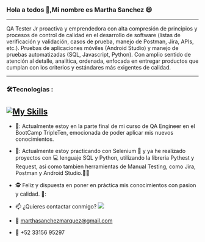### Hola a todos 👋,Mi nombre es Martha Sanchez 😄
---
QA Tester Jr proactiva y emprendedora con alta compresión de principios y procesos de control de calidad en el desarrollo de software (listas de verificación y validación, casos de prueba, manejo de Postman, Jira, APIs, etc.).
Pruebas de aplicaciones móviles (Android Studio) y manejo de pruebas automatizadas (SQL, Javascript, Python). Con amplio  sentido de atención al detalle, analítica, ordenada, enfocada en entregar productos que cumplan con los criterios y estándares más exigentes de  calidad.

---

### :hammer_and_wrench:Tecnologias :
<div id="header" align="left">
  
   [![My Skills](https://skillicons.dev/icons?i=py,postman,java,postgres,github,js,html,jira,sql)](https://skillicons.dev)
---
</div>

<div id="header" align="left">
  
* 💓: Actualmente estoy en la parte final de mi curso de QA Engineer en el BootCamp TripleTen, emocionada de poder aplicar mis nuevos conocimientos.

* 🌟: Actualmente estoy practicando con Selenium :blue_book: y ya he realizado proyectos con :computer: lenguaje SQL y Python, utilizando la libreria Pythest y Request, asi como tambien herramientas de Manual Testing, como Jira, Postman y Android Studio.:technologist:

* :detective: Feliz y dispuesta en poner en práctica mis conocimientos con pasion y calidad. 💚:

* :mailbox: ¿Quieres contactar conmigo? [![](https://img.shields.io/badge/LinkedIn-0077B5?style=for-the-badge&logo=linkedin&logoColor=white)](https://www.linkedin.com/in/martha-verónica-sánchez-márquez/)

* :e-mail: marthasanchezmarquez@gmail.com

* :iphone: +52 33156 95297

<!--
**Martha120721/Martha120721** is a ✨ _special_ ✨ repository because its `README.md` (this file) appears on your GitHub profile.

Here are some ideas to get you started:

- 🔭 I’m currently working on ...
- 🌱 I’m currently learning ...
- 👯 I’m looking to collaborate on ...
- 🤔 I’m looking for help with ...
- 💬 Ask me about ...
- 📫 How to reach me: ...
- 😄 Pronouns: ...
- ⚡ Fun fact: ...
-->
